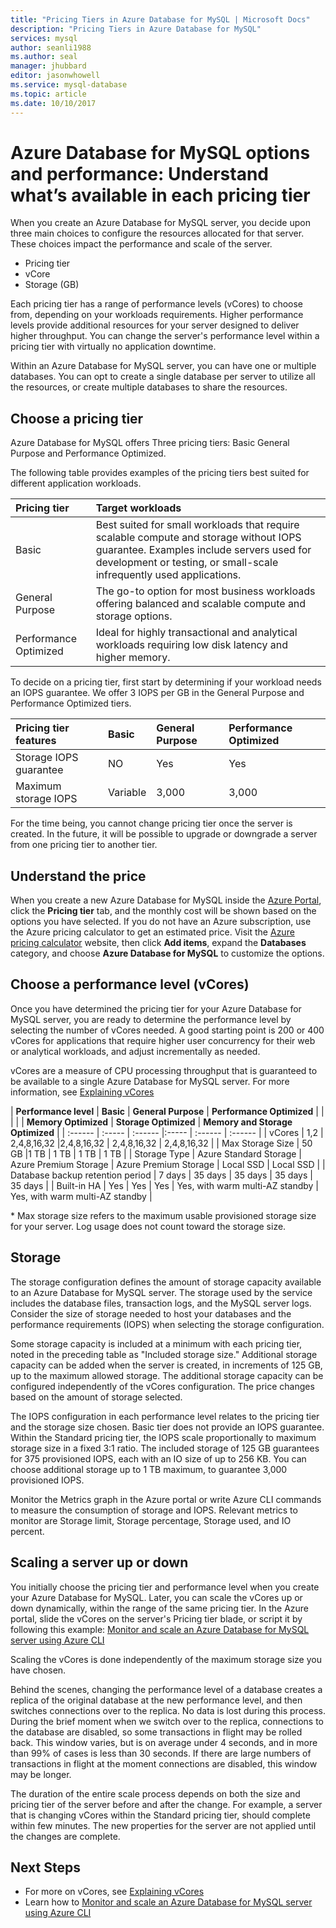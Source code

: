 ```yaml
---
title: "Pricing Tiers in Azure Database for MySQL | Microsoft Docs"
description: "Pricing Tiers in Azure Database for MySQL"
services: mysql
author: seanli1988
ms.author: seal
manager: jhubbard
editor: jasonwhowell
ms.service: mysql-database
ms.topic: article
ms.date: 10/10/2017
---
```

# Azure Database for MySQL options and performance: Understand what’s available in each pricing tier
When you create an Azure Database for MySQL server, you decide upon three main choices to configure the resources allocated for that server. These choices impact the performance and scale of the server.
- Pricing tier
- vCore
- Storage (GB)

Each pricing tier has a range of performance levels (vCores) to choose from, depending on your workloads requirements. Higher performance levels provide additional resources for your server designed to deliver higher throughput. You can change the server's performance level within a pricing tier with virtually no application downtime.


Within an Azure Database for MySQL server, you can have one or multiple databases. You can opt to create a single database per server to utilize all the resources, or create multiple databases to share the resources. 

## Choose a pricing tier
Azure Database for MySQL offers Three pricing tiers: Basic General Purpose and Performance Optimized.

The following table provides examples of the pricing tiers best suited for different application workloads.

| Pricing tier | Target workloads |
| :----------- | :----------------|
| Basic | Best suited for small workloads that require scalable compute and storage without IOPS guarantee. Examples include servers used for development or testing, or small-scale infrequently used applications. |
| General Purpose | The go-to option for most business workloads offering balanced and scalable compute and storage options.|
| Performance Optimized | Ideal for highly transactional and analytical workloads requiring low disk latency and higher memory.|

To decide on a pricing tier, first start by determining if your workload needs an IOPS guarantee. We offer 3 IOPS per GB in the General Purpose and Performance Optimized tiers.

| **Pricing tier features** | **Basic** | **General Purpose** | **Performance Optimized** |
| :------------------------ | :-------- | :----------- | :----------- |
| Storage IOPS guarantee | NO | Yes | Yes |   
| Maximum storage IOPS | Variable | 3,000 | 3,000 |  


For the time being, you cannot change pricing tier once the server is created. In the future, it will be possible to upgrade or downgrade a server from one pricing tier to another tier.

## Understand the price
When you create a new Azure Database for MySQL inside the [Azure Portal](https://portal.azure.com/#create/Microsoft.MySQLServer), click the **Pricing tier** tab, and the monthly cost will be shown based on the options you have selected. If you do not have an Azure subscription, use the Azure pricing calculator to get an estimated price. Visit the [Azure pricing calculator](https://azure.microsoft.com/pricing/calculator/) website, then click **Add items**, expand the **Databases** category, and choose **Azure Database for MySQL** to customize the options.

## Choose a performance level (vCores)
Once you have determined the pricing tier for your Azure Database for MySQL server, you are ready to determine the performance level by selecting the number of vCores needed. A good starting point is 200 or 400 vCores for applications that require higher user concurrency for their web or analytical workloads, and adjust incrementally as needed. 

vCores are a measure of CPU processing throughput that is guaranteed to be available to a single Azure Database for MySQL server. For more information, see [Explaining vCores](concepts-compute-unit-and-storage.md)


| **Performance level** | **Basic** | **General Purpose** | **Performance Optimized** |
|  |  | | **Memory Optimized** | **Storage Optimized** | **Memory and Storage Optimized** |
| :------ | :----- | :------ |:----- | :------ | :------ |
| vCores | 1,2 | 2,4,8,16,32 |2,4,8,16,32 | 2,4,8,16,32 | 2,4,8,16,32 |
| Max Storage Size | 50 GB |1 TB | 1 TB | 1 TB | 1 TB |
| Storage Type | Azure Standard Storage | Azure Premium Storage | Azure Premium Storage | Local SSD | Local SSD |
| Database backup retention period | 7 days | 35 days | 35 days | 35 days | 35 days | 
| Built-in HA | Yes | Yes | Yes | Yes, with warm multi-AZ standby | Yes, with warm multi-AZ standby |

\* Max storage size refers to the maximum usable provisioned storage size for your server. Log usage does not count toward the storage size.

## Storage 
The storage configuration defines the amount of storage capacity available to an Azure Database for MySQL server. The storage used by the service includes the database files, transaction logs, and the MySQL server logs. Consider the size of storage needed to host your databases and the performance requirements (IOPS) when selecting the storage configuration.

Some storage capacity is included at a minimum with each pricing tier, noted in the preceding table as "Included storage size." Additional storage capacity can be added when the server is created, in increments of 125 GB, up to the maximum allowed storage. The additional storage capacity can be configured independently of the vCores configuration. The price changes based on the amount of storage selected.

The IOPS configuration in each performance level relates to the pricing tier and the storage size chosen. Basic tier does not provide an IOPS guarantee. Within the Standard pricing tier, the IOPS scale proportionally to maximum storage size in a fixed 3:1 ratio. The included storage of 125 GB guarantees for 375 provisioned IOPS, each with an IO size of up to 256 KB. You can choose additional storage up to 1 TB maximum, to guarantee 3,000 provisioned IOPS.

Monitor the Metrics graph in the Azure portal or write Azure CLI commands to measure the consumption of storage and IOPS. Relevant metrics to monitor are Storage limit, Storage percentage, Storage used, and IO percent.


## Scaling a server up or down
You initially choose the pricing tier and performance level when you create your Azure Database for MySQL. Later, you can scale the vCores up or down dynamically, within the range of the same pricing tier. In the Azure portal, slide the vCores on the server's Pricing tier blade, or script it by following this example: [Monitor and scale an Azure Database for MySQL server using Azure CLI](scripts/sample-scale-server.md)

Scaling the vCores is done independently of the maximum storage size you have chosen.

Behind the scenes, changing the performance level of a database creates a replica of the original database at the new performance level, and then switches connections over to the replica. No data is lost during this process. During the brief moment when we switch over to the replica, connections to the database are disabled, so some transactions in flight may be rolled back. This window varies, but is on average under 4 seconds, and in more than 99% of cases is less than 30 seconds. If there are large numbers of transactions in flight at the moment connections are disabled, this window may be longer.

The duration of the entire scale process depends on both the size and pricing tier of the server before and after the change. For example, a server that is changing vCores within the Standard pricing tier, should complete within few minutes. The new properties for the server are not applied until the changes are complete.

## Next Steps
- For more on vCores, see [Explaining vCores](concepts-compute-unit-and-storage.md)
- Learn how to [Monitor and scale an Azure Database for MySQL server using Azure CLI](scripts/sample-scale-server.md)

